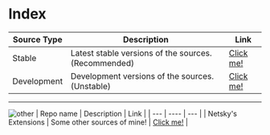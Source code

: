 
# Index

| Source Type | Description |          Link |
| ---        |    ----   |         --- |
| Stable      | Latest stable versions of the sources. (Recommended)      | [Click me!](https://thenetsky.github.io/extensions-mangastream/main/)    |
| Development   | Development versions of the sources. (Unstable)        |  [Click me!](https://thenetsky.github.io/extensions-mangastream/dev/)    |

___
![other](https://user-images.githubusercontent.com/56271887/120824618-eaae0880-c558-11eb-9bed-98544a61bd12.png)
| Repo name | Description |          Link |
| ---        |    ----   |         --- |
| Netsky's Extensions   | Some other sources of mine!        |  [Click me!](https://thenetsky.github.io/netskys-extensions/)    |
